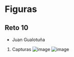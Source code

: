 # Figuras
## Reto 10
* Juan Gualotuña
1. Capturas
![image](https://github.com/juandiego252/Figuras/assets/102696740/1bdc5f45-88be-4bed-88b1-e38af0e4f283)
![image](https://github.com/juandiego252/Figuras/assets/102696740/1e1f056e-1091-4d7a-8701-f71fead00d6e)


